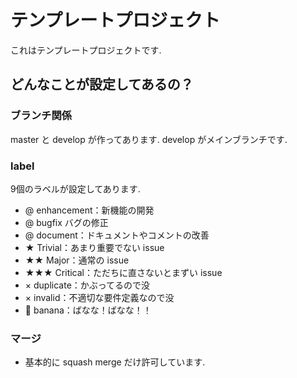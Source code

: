 # テンプレートプロジェクト
これはテンプレートプロジェクトです.

## どんなことが設定してあるの？
### ブランチ関係
master と develop が作ってあります. develop がメインブランチです.

### label
9個のラベルが設定してあります.
  * @ enhancement：新機能の開発
  * @ bugfix バグの修正
  * @ document：ドキュメントやコメントの改善
  * ★ Trivial：あまり重要でない issue
  * ★★ Major：通常の issue
  * ★★★ Critical：ただちに直さないとまずい issue
  * × duplicate：かぶってるので没
  * × invalid：不適切な要件定義なので没
  * 🍌 banana：ばなな！ばなな！！

### マージ
  * 基本的に squash merge だけ許可しています.

 
